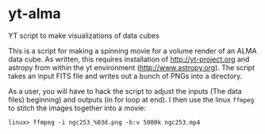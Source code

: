yt-alma
=======

YT script to make visualizations of data cubes



This is a script for making a spinning movie for a volume render of an ALMA data cube.   As written, this requires installation of http://yt-project.org and astropy from within the yt environment (http://www.astropy.org).   The script takes an input FITS file and writes out a bunch of PNGs into a directory.  

As a user, you will have to hack the script to adjust the inputs (The data files) beginning) and outputs (in for loop at end).  I then use the linux `ffmpeg` to stitch the images together into a movie:

```
linux> ffmpeg -i ngc253_%03d.png -b:v 5000k ngc253.mp4
```
